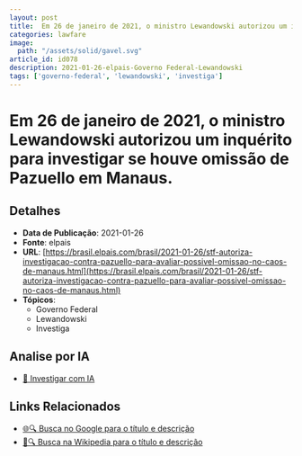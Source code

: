 ```yaml
---
layout: post
title:  Em 26 de janeiro de 2021, o ministro Lewandowski autorizou um inquérito para investigar se houve omissão de Pazuello em Manaus.
categories: lawfare
image: 
  path: "/assets/solid/gavel.svg"
article_id: id078
description: 2021-01-26-elpais-Governo Federal-Lewandowski
tags: ['governo-federal', 'lewandowski', 'investiga']
---
```


# Em 26 de janeiro de 2021, o ministro Lewandowski autorizou um inquérito para investigar se houve omissão de Pazuello em Manaus.

## Detalhes
- **Data de Publicação**: 2021-01-26
- **Fonte**: elpais
- **URL**: [https://brasil.elpais.com/brasil/2021-01-26/stf-autoriza-investigacao-contra-pazuello-para-avaliar-possivel-omissao-no-caos-de-manaus.html](https://brasil.elpais.com/brasil/2021-01-26/stf-autoriza-investigacao-contra-pazuello-para-avaliar-possivel-omissao-no-caos-de-manaus.html)
- **Tópicos**:
  - Governo Federal
  - Lewandowski
  - Investiga

## Analise por IA
- [🤖 Investigar com IA](https://www.perplexity.ai/search?q=%22not%C3%ADcia%20artigo%20Brasil%22%20Em%2026%20de%20janeiro%20de%202021%2C%20o%20ministro%20Lewandowski%20autorizou%20um%20inqu%C3%A9rito%20para%20investigar%20se%20houve%20omiss%C3%A3o%20de%20Pazuello%20em%20Manaus.%20elpais%202021-01-26)

## Links Relacionados
- [🌐🔍 Busca no Google para o título e descrição](https://www.google.com/search?q=%22not%C3%ADcia%20artigo%20Brasil%22%20Em%2026%20de%20janeiro%20de%202021%2C%20o%20ministro%20Lewandowski%20autorizou%20um%20inqu%C3%A9rito%20para%20investigar%20se%20houve%20omiss%C3%A3o%20de%20Pazuello%20em%20Manaus.%20elpais%202021-01-26)
- [📖🔍 Busca na Wikipedia para o título e descrição](https://pt.wikipedia.org/w/index.php?search=%22not%C3%ADcia%20artigo%20Brasil%22%20Em%2026%20de%20janeiro%20de%202021%2C%20o%20ministro%20Lewandowski%20autorizou%20um%20inqu%C3%A9rito%20para%20investigar%20se%20houve%20omiss%C3%A3o%20de%20Pazuello%20em%20Manaus.%20elpais%202021-01-26)

